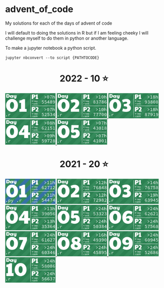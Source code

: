 # advent_of_code
My solutions for each of the days of advent of code

I will default to doing the solutions in R but if I am feeling cheeky I will challenge myself to do them in python or another language.

To make a jupyter notebook a python script.

```
jupyter nbconvert --to script {PATHTOCODE}
```

<!-- AOC TILES BEGIN -->
<h1 align="center">
  2022 - 10 ⭐
</h1>
<a href="2022/01/code/01.r">
  <img src="Media/2022/01.png" width="161px">
</a>
<a href="2022/02/code/02.r">
  <img src="Media/2022/02.png" width="161px">
</a>
<a href="2022/03/code/03.r">
  <img src="Media/2022/03.png" width="161px">
</a>
<a href="2022/04/code/04.r">
  <img src="Media/2022/04.png" width="161px">
</a>
<a href="2022/05/code/05.r">
  <img src="Media/2022/05.png" width="161px">
</a>
<h1 align="center">
  2021 - 20 ⭐
</h1>
<a href="2021/01/code/01.py">
  <img src="Media/2021/01.png" width="161px">
</a>
<a href="2021/02/code/day2.r">
  <img src="Media/2021/02.png" width="161px">
</a>
<a href="2021/03/code/day3.r">
  <img src="Media/2021/03.png" width="161px">
</a>
<a href="2021/04/code/day4.r">
  <img src="Media/2021/04.png" width="161px">
</a>
<a href="2021/05/code/day5.r">
  <img src="Media/2021/05.png" width="161px">
</a>
<a href="2021/06/code/day6.r">
  <img src="Media/2021/06.png" width="161px">
</a>
<a href="2021/07/code/day7.r">
  <img src="Media/2021/07.png" width="161px">
</a>
<a href="2021/08/code/day8.r">
  <img src="Media/2021/08.png" width="161px">
</a>
<a href="2021/09/code/day9.r">
  <img src="Media/2021/09.png" width="161px">
</a>
<a href="2021/10/code/day10.r">
  <img src="Media/2021/10.png" width="161px">
</a>
<!-- AOC TILES END -->